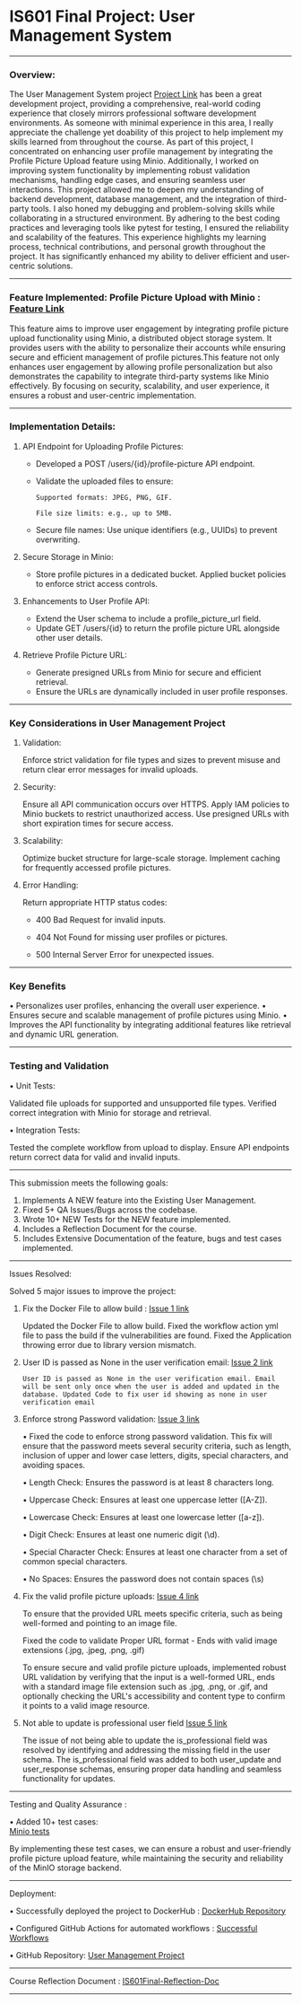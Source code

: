 #                                                 IS601 Final Project: User Management System 
________________________________________
### Overview: 
The User Management System project [Project Link](https://github.com/Fernandezl7/user_management) has been a great development project, providing a comprehensive, real-world coding experience that closely mirrors professional software development environments. As someone with minimal experience in this area, I really appreciate the challenge yet doability of this project to help implement my skills learned from throughout the course. As part of this project, I concentrated on enhancing user profile management by integrating the Profile Picture Upload feature using Minio. Additionally, I worked on improving system functionality by implementing robust validation mechanisms, handling edge cases, and ensuring seamless user interactions.
This project allowed me to deepen my understanding of backend development, database management, and the integration of third-party tools. I also honed my debugging and problem-solving skills while collaborating in a structured environment.
By adhering to the best coding practices and leveraging tools like pytest for testing, I ensured the reliability and scalability of the features. This experience highlights my learning process, technical contributions, and personal growth throughout the project. It has significantly enhanced my ability to deliver efficient and user-centric solutions.
________________________________________
### Feature Implemented: Profile Picture Upload with Minio : [Feature Link](https://github.com/Fernandezl7/user_management/tree/addfeaturetouploadpfp)

This feature aims to improve user engagement by integrating profile picture upload functionality using Minio, a distributed object storage system. It provides users with the ability to personalize their accounts while ensuring secure and efficient management of profile pictures.This feature not only enhances user engagement by allowing profile personalization but also demonstrates the capability to integrate third-party systems like Minio effectively. By focusing on security, scalability, and user experience, it ensures a robust and user-centric implementation.
________________________________________
### Implementation Details:
1.	API Endpoint for Uploading Profile Pictures:
   
     -	Developed a POST /users/{id}/profile-picture API endpoint.
     -	Validate the uploaded files to ensure:
  	
            Supported formats: JPEG, PNG, GIF.
  	
  	        File size limits: e.g., up to 5MB.
  	
     -	Secure file names: Use unique identifiers (e.g., UUIDs) to prevent overwriting.
  	
2.	Secure Storage in Minio:
   
    -	Store profile pictures in a dedicated bucket. Applied bucket policies to enforce strict access controls.
  	
3.	Enhancements to User Profile API:
   
    -	Extend the User schema to include a profile_picture_url field.
    -	Update GET /users/{id} to return the profile picture URL alongside other user details.
  	
4.	Retrieve Profile Picture URL:
   
    -	Generate presigned URLs from Minio for secure and efficient retrieval.
    -	Ensure the URLs are dynamically included in user profile responses.
________________________________________
### Key Considerations in User Management Project

1.	Validation:
   
     Enforce strict validation for file types and sizes to prevent misuse and return clear error messages for invalid uploads.
  
2.	Security:

     Ensure all API communication occurs over HTTPS. Apply IAM policies to Minio buckets to restrict unauthorized access. Use presigned URLs with short expiration times for secure access.
  
3.	Scalability:
   
     Optimize bucket structure for large-scale storage. Implement caching for frequently accessed profile pictures.
  
4.	Error Handling:
   
    Return appropriate HTTP status codes:
  	
      -	400 Bad Request for invalid inputs.
    
      -	404 Not Found for missing user profiles or pictures.
   
      - 500 Internal Server Error for unexpected issues.
________________________________________
### Key Benefits

  •	Personalizes user profiles, enhancing the overall user experience.
  •	Ensures secure and scalable management of profile pictures using Minio.
  •	Improves the API functionality by integrating additional features like retrieval and dynamic URL generation.
________________________________________
### Testing and Validation ###

•	Unit Tests:

  Validated file uploads for supported and unsupported file types. Verified correct integration with Minio for storage and retrieval.
  
•	Integration Tests:

   Tested the complete workflow from upload to display. Ensure API endpoints return correct data for valid and invalid inputs.
________________________________________
This submission meets the following goals:
1.	Implements A NEW feature into the Existing User Management.
2.	Fixed 5+ QA Issues/Bugs across the codebase.
3.	Wrote 10+ NEW Tests for the NEW feature implemented.
4.	Includes a Reflection Document for the course.
5.	Includes Extensive Documentation of the feature, bugs and test cases implemented.
________________________________________
Issues Resolved:

Solved 5 major issues to improve the project:

1.	Fix the Docker File to allow build :  [Issue 1 link](https://github.com/Fernandezl7/user_management/issues/1)

      Updated the Docker File to allow build. Fixed the workflow action yml file to pass the build if the vulnerabilities are found. Fixed the Application throwing error due to library version mismatch.
 
2.	User ID is passed as None in the user verification email:  [Issue 2 link](https://github.com/Fernandezl7/user_management/issues/2)
   
        User ID is passed as None in the user verification email. Email will be sent only once when the user is added and updated in the database. Updated Code to fix user id showing as none in user verification email

3.	Enforce strong Password validation: [Issue 3 link](https://github.com/Fernandezl7/user_management/issues/3)
   
    •	Fixed the code to enforce strong password validation. This fix will ensure that the password meets several security criteria, such as length, inclusion of upper and lower case letters, digits, special characters, and avoiding spaces.
  	
    •	Length Check: Ensures the password is at least 8 characters long.
  	
    •	Uppercase Check: Ensures at least one uppercase letter ([A-Z]).
  	
    •	Lowercase Check: Ensures at least one lowercase letter ([a-z]).
  	
    •	Digit Check: Ensures at least one numeric digit (\d).
  	
    •	Special Character Check: Ensures at least one character from a set of common special characters.
  	
    •	No Spaces: Ensures the password does not contain spaces (\s)

4.	Fix the valid profile picture uploads: [Issue 4 link](https://github.com/Fernandezl7/user_management/issues/4)
   
    To ensure that the provided URL meets specific criteria, such as being well-formed and pointing to an image file.
  	
    Fixed the code to validate Proper URL format - Ends with valid image extensions (.jpg, .jpeg, .png, .gif)
  	
    To ensure secure and valid profile picture uploads, implemented robust URL validation by verifying that the input is a well-formed URL, ends with a standard image file extension such as .jpg, .png, or .gif, and optionally checking the URL's accessibility and content type to confirm it points to a valid image resource.

5.	Not able to update is professional user field [Issue 5 link](https://github.com/Fernandezl7/user_management/issues/5)
	
    The issue of not being able to update the is_professional field was resolved by identifying and addressing the missing field in the user schema.
    The is_professional field was added to both user_update and user_response schemas, ensuring proper data handling and seamless functionality for updates.
________________________________________
Testing and Quality Assurance :

•	Added 10+ test cases:  
[Minio tests](https://github.com/Fernandezl7/user_management/tree/UPDATETESTS)

By implementing these test cases, we can ensure a robust and user-friendly profile picture upload feature, while maintaining the security and reliability of the MinIO storage backend. 

________________________________________
Deployment:

•	Successfully deployed the project to DockerHub :	[DockerHub Repository](https://hub.docker.com/repository/docker/fernandezl0911/user/general)

•	Configured GitHub Actions for automated workflows :	[Successful Workflows](https://github.com/Fernandezl7/user_management/actions)

•	GitHub Repository: [User Management Project](https://github.com/Fernandezl7/user_management)
________________________________________

Course Reflection Document :  [IS601Final-Reflection-Doc](https://docs.google.com/document/d/1xpX2CMprDbIqdnpfXp9aNENT4xpgguwDBk7NFq6Eqms/edit?usp=sharing)

________________________________________


